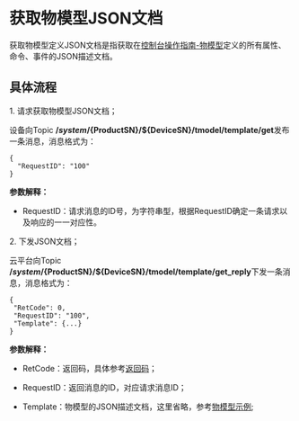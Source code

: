 

# 获取物模型JSON文档

获取物模型定义JSON文档是指获取在[控制台操作指南-物模型](../../console_guide/thingmode/operation_example)定义的所有属性、命令、事件的JSON描述文档。

## 具体流程

1\. 请求获取物模型JSON文档；  

设备向Topic **/$system/${ProductSN}/${DeviceSN}/tmodel/template/get**发布一条消息，消息格式为：

```
{
  "RequestID": "100"
} 
```

**参数解释：**

- RequestID：请求消息的ID号，为字符串型，根据RequestID确定一条请求以及响应的一一对应性。


2\. 下发JSON文档；

云平台向Topic **/$system/${ProductSN}/${DeviceSN}/tmodel/template/get_reply**下发一条消息，消息格式为：

```
{
 "RetCode": 0,
 "RequestID": "100",
 "Template": {...}
}
```

**参数解释：**

- RetCode：返回码，具体参考[返回码](../../api_guide/retcode)；

- RequestID：返回消息的ID，对应请求消息ID；

- Template：物模型的JSON描述文档，这里省略，参考[物模型示例](../../console_guide/thingmode/operation_example);